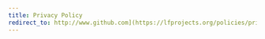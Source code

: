 ```yaml
---
title: Privacy Policy
redirect_to: http://www.github.com](https://lfprojects.org/policies/privacy-policy/
---
```


<!-- SPDX-License-Identifier: CC-BY-4.0 -->
<!-- Copyright Contributors to the Zowe project. -->
